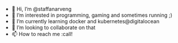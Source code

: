 - 👋 Hi, I’m @staffanarveng
- 👀 I’m interested in programming, gaming and sometimes running ;)
- 🌱 I’m currently learning docker and kubernetes@digitalocean
- 💞️ I’m looking to collaborate on that
- 📫 How to reach me :call!

<!---
staffanarveng/staffanarveng is a ✨ special ✨ repository because its `README.md` (this file) appears on your GitHub profile.
You can click the Preview link to take a look at your changes.
--->
